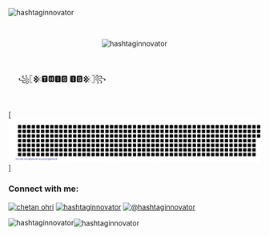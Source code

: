 <p align="left"> <img src="https://komarev.com/ghpvc/?username=hashtaginnovator&label=Profile%20views&color=0e75b6&style=flat" alt="hashtaginnovator" /> </p>
&nbsp;

<p align="center">  <img width="500px" height="250px" src="https://user-images.githubusercontent.com/94916220/178528746-a47659d9-d5d6-40be-82fa-161c6736f9f7.gif" alt="hashtaginnovator" /> </p>

&nbsp;
&nbsp;

&nbsp;&nbsp;&nbsp;&nbsp;&nbsp;꧁𓊈𒆜🆃🅷🅸🆂 🅸🆂𒆜𓊉꧂

&nbsp;
&nbsp;

[![jasineri/gitartwork](gitartwork.svg)]
&nbsp;
&nbsp;
 



<h3 align="left">Connect with me:</h3>
<p align="left">
<a href="https://linkedin.com/in/chetan ohri" target="blank"><img align="center" src="https://img.shields.io/badge/LinkedIn-0077B5?style=for-the-badge&logo=linkedin&logoColor=white" alt="chetan ohri"/></a>
<a href="https://www.hackerrank.com/hashtaginnovator" target="blank"><img align="center" src="https://img.shields.io/badge/-Hackerrank-2EC866?style=for-the-badge&logo=HackerRank&logoColor=whit" alt="hashtaginnovator" /></a>
<a href="https://www.hackerearth.com/@hashtaginnovator" target="blank"><img align="center" src="https://img.shields.io/badge/HackerEarth-%232C3454.svg?&style=for-the-badge&logo=HackerEarth&logoColor=Blue" alt="@hashtaginnovator"  /></a>
</p>

<p><img align="left" src="https://github-readme-stats.vercel.app/api/top-langs?username=hashtaginnovator&show_icons=true&locale=en&layout=compact" alt="hashtaginnovator" /></p>


<p><img align="center" src="https://github-readme-streak-stats.herokuapp.com/?user=hashtaginnovator&" alt="hashtaginnovator" /></p>
